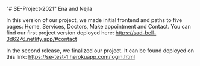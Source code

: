 "# SE-Project-2021"
Ena and Nejla

In this version of our project, we made initial frontend and paths to five pages: Home, Services, Doctors, Make appointment and Contact.
You can find our first project version deployed here:
https://sad-bell-3d6276.netlify.app/#contact


In the second release, we finalized our project.
It can be found deployed on this link: https://se-test-1.herokuapp.com/login.html
